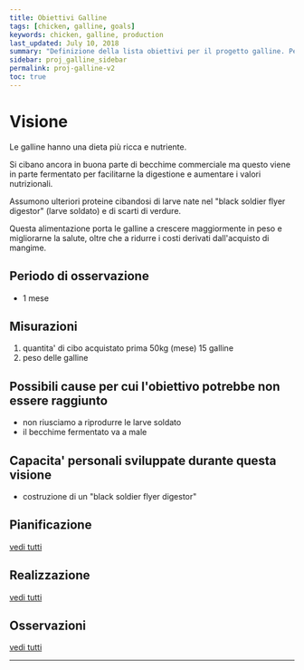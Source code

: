 ```yaml
---
title: Obiettivi Galline
tags: [chicken, galline, goals]
keywords: chicken, galline, production
last_updated: July 10, 2018
summary: "Definizione della lista obiettivi per il progetto galline. Per il formato di scrittura vedi [Definizione obiettivi](howto-proj.html)"
sidebar: proj_galline_sidebar
permalink: proj-galline-v2
toc: true
---
```



# Visione
Le galline hanno una dieta più ricca e nutriente.

Si cibano ancora in buona parte di becchime commerciale ma questo viene in parte fermentato per facilitarne la digestione e aumentare i valori nutrizionali.

Assumono ulteriori proteine cibandosi di larve nate nel "black soldier flyer digestor" (larve soldato) e di scarti di verdure.

Questa alimentazione porta le galline a crescere maggiormente in peso e migliorarne la salute, oltre che a ridurre i costi derivati dall'acquisto di mangime.

## Periodo di osservazione
- 1 mese 

## Misurazioni
1. quantita' di cibo acquistato prima 50kg (mese) 15 galline
2. peso delle galline

## Possibili cause per cui l'obiettivo potrebbe non essere raggiunto
- non riusciamo a riprodurre le larve soldato
- il becchime fermentato va a male

## Capacita' personali sviluppate durante questa visione
- costruzione di un "black soldier flyer digestor"

## Pianificazione

[vedi tutti](proj-galline-v2-pianificazione.html)

## Realizzazione

[vedi tutti](proj-galline-v2-realizzazione.html)

## Osservazioni

[vedi tutti](proj-galline-v2-osservazioni.html)





---










